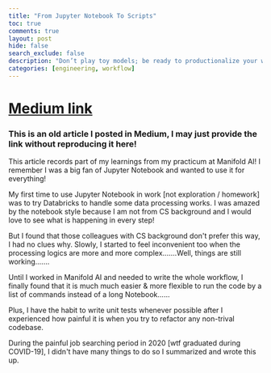 ```yaml
---
title: "From Jupyter Notebook To Scripts"
toc: true
comments: true
layout: post
hide: false
search_exclude: false
description: "Don’t play toy models; be ready to productionalize your works!"
categories: [engineering, workflow]
---
```


# [Medium link](https://towardsdatascience.com/from-jupyter-notebook-to-sc-582978d3c0c)

### This is an old article I posted in Medium, I may just provide the link without reproducing it here!

This article records part of my learnings from my practicum at Manifold AI! I remember I was a big fan of Jupyter Notebook and wanted to use it for everything!

My first time to use Jupyter Notebook in work [not exploration / homework] was to try Databricks to handle some data processing works. I was amazed by the notebook style because I am not from CS background and I would love to see what is happening in every step!

But I found that those colleagues with CS background don't prefer this way, I had no clues why. Slowly, I started to feel inconvenient too when the processing logics are more and more complex.......Well, things are still working.......

Until I worked in Manifold AI and needed to write the whole workflow, I finally found that it is much much easier & more flexible to run the code by a list of commands instead of a long Notebook......

Plus, I have the habit to write unit tests whenever possible after I experienced how painful it is when you try to refactor any non-trival codebase.

During the painful job searching period in 2020 [wtf graduated during COVID-19], I didn't have many things to do so I summarized and wrote this up.
